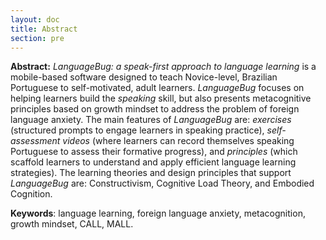 ```yaml
---
layout: doc
title: Abstract
section: pre
---
```


**Abstract:** *LanguageBug: a speak-first approach to language learning* is a mobile-based software designed to teach Novice-level, Brazilian Portuguese to self-motivated, adult learners. *LanguageBug* focuses on helping learners build the *speaking* skill, but also presents metacognitive principles based on growth mindset to address the problem of foreign language anxiety. The main features of *LanguageBug* are: *exercises* (structured prompts to engage learners in speaking practice), *self-assessment videos* (where learners can record themselves speaking Portuguese to assess their formative progress), and *principles* (which scaffold learners to understand and apply efficient language learning strategies). The learning theories and design principles that support *LanguageBug* are: Constructivism, Cognitive Load Theory, and Embodied Cognition.

**Keywords**: language learning, foreign language anxiety, metacognition, growth mindset, CALL, MALL.